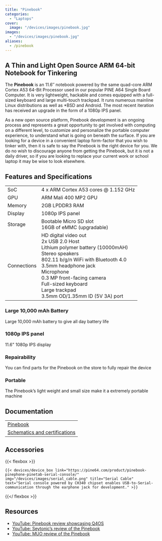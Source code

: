 ```yaml
---
title: "Pinebook"
categories: 
  - "Laptops"
cover: 
  image: "/devices/images/pinebook.jpg"
images:
  - "/devices/images/pinebook.jpg"
aliases:
  - /pinebook
---
```


## A Thin and Light Open Source ARM 64-bit Notebook for Tinkering

The **Pinebook** is an 11.6″ notebook powered by the same quad-core ARM Cortex A53 64-Bit Processor used in our popular PINE A64 Single Board Computer. It is very lightweight, hackable and comes equipped with a full-sized keyboard and large multi-touch trackpad. It runs numerous mainline Linux distributions as well as *BSD and Android. The most recent iteration has received an upgrade in the form of a 1080p IPS panel. 

As a new open source platform, Pinebook development is an ongoing process and represents a great opportunity to get involved with computing on a different level, to customize and personalize the portable computer experience, to understand what is going on beneath the surface. If you are looking for a device in a convenient laptop form-factor that you wish to tinker with, then it is safe to say the Pinebook is the right device for you. We do no wish to discourage anyone from getting the Pinebook, but it is not a daily driver, so if you are looking to replace your current work or school laptop it may be wise to look elsewhere. 

## Features and Specifications

|     |     |
| --- | --- |
| SoC | 4 x ARM Cortex A53 cores @ 1.152 GHz |
| GPU | ARM Mali 400 MP2 GPU |
| Memory | 2GB LPDDR3 RAM |
| Display | 1080p IPS panel |
| Storage | Bootable Micro SD slot <br> 16GB of eMMC (upgradable) |
| Connections | HD digital video out <br> 2x USB 2.0 Host <br> Lithium polymer battery (10000mAH) <br> Stereo speakers <br> 802.11 b/g/n WiFi with Bluetooth 4.0 <br> 3.5mm headphone jack <br> Microphone <br> 0.3 MP front-facing camera <br> Full-sized keyboard <br> Large trackpad <br> 3.5mm OD/1.35mm ID (5V 3A) port |

### Large 10,000 mAh Battery
Large 10,000 mAh battery to give all day battery life

### 1080p IPS panel
11.6" 1080p IPS display 

### Repairability
You can find parts for the Pinebook on the store to fully repair the device

### Portable
The Pinebook’s light weight and small size make it a extremely portable machine

## Documentation

|     |
| --- |
| [Pinebook](/documentation/Pinebook/) |
| [Schematics and certifications](/documentation/Pinebook/Further_information/Schematics_and_certifications/) |

## Accessories
{{< flexbox >}}

    {{< devices/device_box link="https://pine64.com/product/pinebook-pinephone-pinetab-serial-console/" img="/devices/images/serial_cable.png" title="Serial Cable" text="Serial console powered by CH340 chipset enables USB-to-Serial-communication through the earphone jack for development." >}}

{{</ flexbox >}}

## Resources

* [YouTube: Pinebook review showcasing Q4OS](https://www.youtube.com/watch?v=tJOc2ZbRB_0)
* [YouTube: Seytonic’s review of the Pinebook](https://www.youtube.com/watch?v=t_6AFCg4lRw)
* [YouTube: MUO review of the Pinebook](https://www.youtube.com/watch?v=k1hHRMIod0A)
